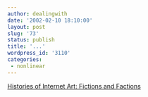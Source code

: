 ```yaml
---
author: dealingwith
date: '2002-02-10 18:10:00'
layout: post
slug: '73'
status: publish
title: '...'
wordpress_id: '3110'
categories:
 - nonlinear
---
```


[Histories of Internet Art: Fictions and Factions][1]


   [1]: http://blurr2.colorado.edu/~hiaff/home.htm

   

